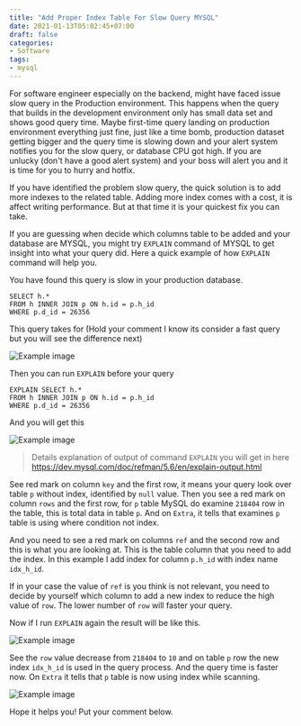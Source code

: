 ```yaml
---
title: "Add Proper Index Table For Slow Query MYSQL"
date: 2021-01-13T05:02:45+07:00
draft: false
categories:
- Software
tags:
- mysql
---
```


For software engineer especially on the backend, might have faced issue slow query in the Production environment.
This happens when the query that builds in the development environment only has small data set and shows good query time.
Maybe first-time query landing on production environment everything just fine, just like a time bomb, production dataset getting bigger and the query time is slowing down and your alert system notifies you for the slow query, or database CPU got high. If you are unlucky (don't have a good alert system) and your boss will alert you and it is time for you to hurry and hotfix.

If you have identified the problem slow query, the quick solution is to add more indexes to the related table. Adding more index comes with a cost, it is affect writing performance. But at that time it is your quickest fix you can take.

If you are guessing when decide which columns table to be added and your database are MYSQL, you might try `EXPLAIN` command of MYSQL to get insight into what your query did. Here a quick example of how `EXPLAIN` command will help you.

You have found this query is slow in your production database.
```
SELECT h.*
FROM h INNER JOIN p ON h.id = p.h_id
WHERE p.d_id = 26356
```

This query takes for (Hold your comment I know its consider a fast query but you will see the difference next)

![Example image](../query_before.png)

Then you can run `EXPLAIN` before your query
```
EXPLAIN SELECT h.*
FROM h INNER JOIN p ON h.id = p.h_id
WHERE p.d_id = 26356
```

And you will get this

![Example image](../explain_before.png)

> Details explanation of output of command `EXPLAIN` you will get in here https://dev.mysql.com/doc/refman/5.6/en/explain-output.html


See red mark on column `key` and the first row, it means your query look over table `p` without index, identified by `null` value.
Then you see a red mark on column `rows` and the first row, for `p` table MySQL do examine `218404` row in the table, this is total data in table `p`. And on `Extra`, it tells that examines `p` table is using where condition not index.

And you need to see a red mark on columns `ref` and the second row and this is what you are looking at. This is the table column that you need to add the index. In this example I add index for column `p.h_id` with index name `idx_h_id`.

If in your case the value of `ref` is you think is not relevant, you need to decide by yourself which column to add a new index to reduce the high value of `row`. The lower number of `row` will faster your query.

Now if I run `EXPLAIN` again the result will be like this.

![Example image](../explain_after.png)

See the `row` value decrease from `218404` to `10` and on table `p` row the new index `idx_h_id` is used in the query process.
And the query time is faster now. On `Extra` it tells that `p` table is now using index while scanning.

![Example image](../query_after.png)

Hope it helps you! Put your comment below.


